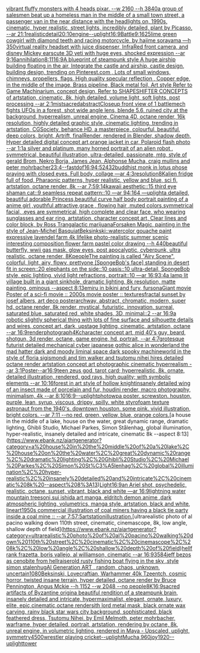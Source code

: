 [vibrant fluffy monsters with 4 heads pixar. --w 2160 --h 3840](https://www.ebank.nz/aiartgenerator?category=vibrant%20fluffy%20monsters%20with%204%20heads%20pixar.%20--w%202160%20--h%203840)[a group of salesmen beat up a homeless man in the middle of a small town street, a passenger van in the near distance with the headlights on, 1990s, cinematic, hyper realistic, street lights, incredibly detailed, plant by Picasso, --ar 21:1](https://www.ebank.nz/aiartgenerator?category=a%20group%20of%20salesmen%20beat%20up%20a%20homeless%20man%20in%20the%20middle%20of%20a%20small%20town%20street%2C%20a%20passenger%20van%20in%20the%20near%20distance%20with%20the%20headlights%20on%2C%201990s%2C%20cinematic%2C%20hyper%20realistic%2C%20street%20lights%2C%20incredibly%20detailed%2C%20plant%20by%20Picasso%2C%20--ar%2021%3A1)[realistic](https://www.ebank.nz/aiartgenerator?category=realistic)[detail](https://www.ebank.nz/aiartgenerator?category=detail)[20:10](https://www.ebank.nz/aiartgenerator?category=20%3A10)[engine](https://www.ebank.nz/aiartgenerator?category=engine)[--uplight](https://www.ebank.nz/aiartgenerator?category=--uplight)[16:9](https://www.ebank.nz/aiartgenerator?category=16%3A9)[Battle](https://www.ebank.nz/aiartgenerator?category=Battle)[9:16](https://www.ebank.nz/aiartgenerator?category=9%3A16)[25](https://www.ebank.nz/aiartgenerator?category=25)[lime green cowgirl with diamond teeth and racing motorcycle, by hajime sorayama —h 350](https://www.ebank.nz/aiartgenerator?category=lime%20green%20cowgirl%20with%20diamond%20teeth%20and%20racing%20motorcycle%2C%20by%20hajime%20sorayama%20%E2%80%94h%20350)[virtual reality headset with juice dispenser, InfraRed front camera, and disney Mickey ears](https://www.ebank.nz/aiartgenerator?category=virtual%20reality%20headset%20with%20juice%20dispenser%2C%20InfraRed%20front%20camera%2C%20and%20disney%20Mickey%20ears)[cute 3D yeti with huge eyes, shocked expression --ar 9:16](https://www.ebank.nz/aiartgenerator?category=cute%203D%20yeti%20with%20huge%20eyes%2C%20shocked%20expression%20--ar%209%3A16)[annihilation](https://www.ebank.nz/aiartgenerator?category=annihilation)[8:11](https://www.ebank.nz/aiartgenerator?category=8%3A11)[16:9](https://www.ebank.nz/aiartgenerator?category=16%3A9)[A blueprint of steampunk style A huge airship building floating in the air, Integrate the castle and airship, castle design, building design,  trending on Pinterest.com , Lots of small windows, chimneys, propellers, flags, High quality specular reflection ,  Copper  edge, in the middle of the image, Brass pipeline,  Black metal foil,  Art style Refer to Game Machinarium.  concept design, Refer to SHAPESHIFTER CONCEPTS  of artstation, cinematic,  8k, high detailed,  volume light,  soft lights,  post processing    --ar 2:1](https://www.ebank.nz/aiartgenerator?category=A%20blueprint%20of%20steampunk%20style%20A%20huge%20airship%20building%20floating%20in%20the%20air%2C%20Integrate%20the%20castle%20and%20airship%2C%20castle%20design%2C%20building%20design%2C%20%20trending%20on%20Pinterest.com%20%2C%20Lots%20of%20small%20windows%2C%20chimneys%2C%20propellers%2C%20flags%2C%20High%20quality%20specular%20reflection%20%2C%20%20Copper%20%20edge%2C%20in%20the%20middle%20of%20the%20image%2C%20Brass%20pipeline%2C%20%20Black%20metal%20foil%2C%20%20Art%20style%20Refer%20to%20Game%20Machinarium.%20%20concept%20design%2C%20Refer%20to%20SHAPESHIFTER%20CONCEPTS%20%20of%20artstation%2C%20cinematic%2C%20%208k%2C%20high%20detailed%2C%20%20volume%20light%2C%20%20soft%20lights%2C%20%20post%20processing%20%20%20%20--ar%202%3A1)[mist](https://www.ebank.nz/aiartgenerator?category=mist)[sacred](https://www.ebank.nz/aiartgenerator?category=sacred)[abstract](https://www.ebank.nz/aiartgenerator?category=abstract)[Closeup front view of 1 battlemech fights UFOs in a forest, shot wide angle lens, blende 5.6, ruined city at the background, hyperrealism, unreal engine, Cinema 4D, octane render, 16k resolution, highly detailed graphic style, cinematic lighting, trending in artstation, CGSociety, behance HD, a masterpiece, colourful, beautiful, deep colors, bright, Artrift, finalRender, rendered in Blender, shadow depth, Hyper detailed digital concept art,](https://www.ebank.nz/aiartgenerator?category=Closeup%20front%20view%20of%201%20battlemech%20fights%20UFOs%20in%20a%20forest%2C%20shot%20wide%20angle%20lens%2C%20blende%205.6%2C%20ruined%20city%20at%20the%20background%2C%20hyperrealism%2C%20unreal%20engine%2C%20Cinema%204D%2C%20octane%20render%2C%2016k%20resolution%2C%20highly%20detailed%20graphic%20style%2C%20cinematic%20lighting%2C%20trending%20in%20artstation%2C%20CGSociety%2C%20behance%20HD%2C%20a%20masterpiece%2C%20colourful%2C%20beautiful%2C%20deep%20colors%2C%20bright%2C%20Artrift%2C%20finalRender%2C%20rendered%20in%20Blender%2C%20shadow%20depth%2C%20Hyper%20detailed%20digital%20concept%20art%2C)[orange jacket in car, Polaroid flash photo --ar 1:1](https://www.ebank.nz/aiartgenerator?category=orange%20jacket%20in%20car%2C%20Polaroid%20flash%20photo%20--ar%201%3A1)[a  silver and platinum, many horned portrait of an alien robot , symmetrical, beautiful illustration, ultra-detailed, passionate, mtg, style of  gerald Brom, Nekro Borja, James Jean, Alphonse Mucha, craig mullins and peter mohrbacher](https://www.ebank.nz/aiartgenerator?category=a%20%20silver%20and%20platinum%2C%20many%20horned%20portrait%20of%20an%20alien%20robot%20%2C%20symmetrical%2C%20beautiful%20illustration%2C%20ultra-detailed%2C%20passionate%2C%20mtg%2C%20style%20of%20%20gerald%20Brom%2C%20Nekro%20Borja%2C%20James%20Jean%2C%20Alphonse%20Mucha%2C%20craig%20mullins%20and%20peter%20mohrbacher)[2](https://www.ebank.nz/aiartgenerator?category=2)[3:4](https://www.ebank.nz/aiartgenerator?category=3%3A4)[--fast](https://www.ebank.nz/aiartgenerator?category=--fast)[dof](https://www.ebank.nz/aiartgenerator?category=dof)[16:9](https://www.ebank.nz/aiartgenerator?category=16%3A9)[4:5](https://www.ebank.nz/aiartgenerator?category=4%3A5)[2432](https://www.ebank.nz/aiartgenerator?category=2432)[buddhist monk in lotus phose praying with closed eyes. Full body, collage —ar 4:3](https://www.ebank.nz/aiartgenerator?category=buddhist%20monk%20in%20lotus%20phose%20praying%20with%20closed%20eyes.%20Full%20body%2C%20collage%20%E2%80%94ar%204%3A3)[resolution](https://www.ebank.nz/aiartgenerator?category=resolution)[8K](https://www.ebank.nz/aiartgenerator?category=8K)[alien fridge full of food, Pharaonic patterns, hyper realistic, yellow and blue, sci fi, artstation, octane render, 8k --ar 7:5](https://www.ebank.nz/aiartgenerator?category=alien%20fridge%20full%20of%20food%2C%20Pharaonic%20patterns%2C%20hyper%20realistic%2C%20yellow%20and%20blue%2C%20sci%20fi%2C%20artstation%2C%20octane%20render%2C%208k%20--ar%207%3A5)[9:14](https://www.ebank.nz/aiartgenerator?category=9%3A14)[kawaii aesthetic::15 third eye shaman cat::9 seamless repeat pattern::10  —ar 94:164 —uplight](https://www.ebank.nz/aiartgenerator?category=kawaii%20aesthetic%3A%3A15%20third%20eye%20shaman%20cat%3A%3A9%20seamless%20repeat%20pattern%3A%3A10%20%20%E2%80%94ar%2094%3A164%20%E2%80%94uplight)[a detailed, beautiful adorable Princess,beautiful curve half body portrait painting of a anime girl ,youthful attractive,grace , flowing hair ,muted colors,symmetrical facial, ,eyes are symmetrical, high complete and clear face, who wearing sunglasses and ear ring, artstation, character concept art, Clear lines and color block, by Ross Tran](https://www.ebank.nz/aiartgenerator?category=a%20detailed%2C%20beautiful%20adorable%20Princess%2Cbeautiful%20curve%20half%20body%20portrait%20painting%20of%20a%20anime%20girl%20%2Cyouthful%20attractive%2Cgrace%20%2C%20flowing%20hair%20%2Cmuted%20colors%2Csymmetrical%20facial%2C%20%2Ceyes%20are%20symmetrical%2C%20high%20complete%20and%20clear%20face%2C%20who%20wearing%20sunglasses%20and%20ear%20ring%2C%20artstation%2C%20character%20concept%20art%2C%20Clear%20lines%20and%20color%20block%2C%20by%20Ross%20Tran)[galactic marijuana](https://www.ebank.nz/aiartgenerator?category=galactic%20marijuana)[Forsaken Magic, painting in the style of Jean-Michel Basquiat](https://www.ebank.nz/aiartgenerator?category=Forsaken%20Magic%2C%20painting%20in%20the%20style%20of%20Jean-Michel%20Basquiat)[Beksinkski](https://www.ebank.nz/aiartgenerator?category=Beksinkski)[::](https://www.ebank.nz/aiartgenerator?category=%3A%3A)[watercolor gouache paint expressive lavendel farm 4k lifelike photo-realistic summer scenic interesting composition flower farm pastel color drawing --h 440](https://www.ebank.nz/aiartgenerator?category=watercolor%20gouache%20paint%20expressive%20lavendel%20farm%204k%20lifelike%20photo-realistic%20summer%20scenic%20interesting%20composition%20flower%20farm%20pastel%20color%20drawing%20--h%20440)[beautiful butterfly, wwii gas mask, glow eyes, post apocalyptic, cyberpunk, ultra realistic, octane render, 8K](https://www.ebank.nz/aiartgenerator?category=beautiful%20butterfly%2C%20wwii%20gas%20mask%2C%20glow%20eyes%2C%20post%20apocalyptic%2C%20cyberpunk%2C%20ultra%20realistic%2C%20octane%20render%2C%208K)[people](https://www.ebank.nz/aiartgenerator?category=people)[The painting is called "Airy Scene", colorful, light, airy, flowy, pretty](https://www.ebank.nz/aiartgenerator?category=The%20painting%20is%20called%20%22Airy%20Scene%22%2C%20colorful%2C%20light%2C%20airy%2C%20flowy%2C%20pretty)[one [SpongeBob's face] standing in desert fit in screen::20 elephants on the side::10 oasis::10 ultra-detail, SpongeBob style, epic lighting, vivid light refractions, portrait::10 —ar 16:9](https://www.ebank.nz/aiartgenerator?category=one%20%5BSpongeBob%27s%20face%5D%20standing%20in%20desert%20fit%20in%20screen%3A%3A20%20elephants%20on%20the%20side%3A%3A10%20oasis%3A%3A10%20ultra-detail%2C%20SpongeBob%20style%2C%20epic%20lighting%2C%20vivid%20light%20refractions%2C%20portrait%3A%3A10%20%E2%80%94ar%2016%3A9)[3:4](https://www.ebank.nz/aiartgenerator?category=3%3A4)[a lamp lit village built in a giant sinkhole, dramatic lighting, 8k resolution, matte painting, ominous --aspect 8:13](https://www.ebank.nz/aiartgenerator?category=a%20lamp%20lit%20village%20built%20in%20a%20giant%20sinkhole%2C%20dramatic%20lighting%2C%208k%20resolution%2C%20matte%20painting%2C%20ominous%20--aspect%208%3A13)[emiru in bikini and fury, fursona](https://www.ebank.nz/aiartgenerator?category=emiru%20in%20bikini%20and%20fury%2C%20fursona)[Giant movie Poster of a sci-fi movie :: 2000s movie poster :: textures](https://www.ebank.nz/aiartgenerator?category=Giant%20movie%20Poster%20of%20a%20sci-fi%20movie%20%3A%3A%202000s%20movie%20poster%20%3A%3A%20textures)[fractal sunset by josef albers, art deco poster](https://www.ebank.nz/aiartgenerator?category=fractal%20sunset%20by%20josef%20albers%2C%20art%20deco%20poster)[archway, abstract, chromatic, modern, super hd, octane render, 8k render, mystical, futuristic, innovation, surreal, saturated blue, saturated red, white shades, 3D, minimal::2 --ar 16:9](https://www.ebank.nz/aiartgenerator?category=archway%2C%20abstract%2C%20chromatic%2C%20modern%2C%20super%20hd%2C%20octane%20render%2C%208k%20render%2C%20mystical%2C%20futuristic%2C%20innovation%2C%20surreal%2C%20saturated%20blue%2C%20saturated%20red%2C%20white%20shades%2C%203D%2C%20minimal%3A%3A2%20--ar%2016%3A9)[a robotic slightly spherical thing with lots of fine surface and silhouette details and wires, concept art, dark, upstage lighting, cinematic, artstation, octane --ar 16:9](https://www.ebank.nz/aiartgenerator?category=a%20robotic%20slightly%20spherical%20thing%20with%20lots%20of%20fine%20surface%20and%20silhouette%20details%20and%20wires%2C%20concept%20art%2C%20dark%2C%20upstage%20lighting%2C%20cinematic%2C%20artstation%2C%20octane%20--ar%2016%3A9)[render](https://www.ebank.nz/aiartgenerator?category=render)[photograph](https://www.ebank.nz/aiartgenerator?category=photograph)[4K](https://www.ebank.nz/aiartgenerator?category=4K)[character concept art, mid 40's guy, beard, shotgun, 3d render, octane, game engine, hd, portrait, --ar 4:7](https://www.ebank.nz/aiartgenerator?category=character%20concept%20art%2C%20mid%2040%27s%20guy%2C%20beard%2C%20shotgun%2C%203d%20render%2C%20octane%2C%20game%20engine%2C%20hd%2C%20portrait%2C%20--ar%204%3A7)[grotesque futurist detailed mechanical cyber japanese gothic alice in wonderland the mad hatter dark and moody liminal space dark spooky machineworld in the style of floria sigismondi and tim walker and tsutomu nihei hires detailed octane render artstation concept art photographic cinematic hyperrealism --ar 3:1](https://www.ebank.nz/aiartgenerator?category=grotesque%20futurist%20detailed%20mechanical%20cyber%20japanese%20gothic%20alice%20in%20wonderland%20the%20mad%20hatter%20dark%20and%20moody%20liminal%20space%20dark%20spooky%20machineworld%20in%20the%20style%20of%20floria%20sigismondi%20and%20tim%20walker%20and%20tsutomu%20nihei%20hires%20detailed%20octane%20render%20artstation%20concept%20art%20photographic%20cinematic%20hyperrealism%20--ar%203%3A1)[Poster--ar16:9](https://www.ebank.nz/aiartgenerator?category=Poster--ar16%3A9)[teen zeus god, tarot card; hyperrealistic, 8k, ornate, detailed illustration, rendered, god rays, high quality; with symbolic elements --ar 10:16](https://www.ebank.nz/aiartgenerator?category=teen%20zeus%20god%2C%20tarot%20card%3B%20hyperrealistic%2C%208k%2C%20ornate%2C%20detailed%20illustration%2C%20rendered%2C%20god%20rays%2C%20high%20quality%3B%20with%20symbolic%20elements%20--ar%2010%3A16)[forest in art style of hollow knight](https://www.ebank.nz/aiartgenerator?category=forest%20in%20art%20style%20of%20hollow%20knight)[insanely detailed wing of an insect  made of porcelain and fur, houdini render, macro photography,  minimalism, 4k --ar 8:10](https://www.ebank.nz/aiartgenerator?category=insanely%20detailed%20wing%20of%20an%20insect%20%20made%20of%20porcelain%20and%20fur%2C%20houdini%20render%2C%20macro%20photography%2C%20%20minimalism%2C%204k%20--ar%208%3A10)[16:9](https://www.ebank.nz/aiartgenerator?category=16%3A9)[--uplight](https://www.ebank.nz/aiartgenerator?category=--uplight)[photo](https://www.ebank.nz/aiartgenerator?category=photo)[wpa poster. screwston. houston, purple, lean, syrup, viscous, drippy, spilly. white styrofoam texture astronaut from the 1940's. downtown houston. some pink.  vivid illustration, bright colors. --ar 7:11 --no red, green, yellow, blue, orange colors.](https://www.ebank.nz/aiartgenerator?category=wpa%20poster.%20screwston.%20houston%2C%20purple%2C%20lean%2C%20syrup%2C%20viscous%2C%20drippy%2C%20spilly.%20white%20styrofoam%20texture%20astronaut%20from%20the%201940%27s.%20downtown%20houston.%20some%20pink.%20%20vivid%20illustration%2C%20bright%20colors.%20--ar%207%3A11%20--no%20red%2C%20green%2C%20yellow%2C%20blue%2C%20orange%20colors.)[a house in the middle of a lake, house on the water, great dynamic range, dramatic lighting, Ghibli Studio, Michael Parkes, Simon Stålenhag, global illumination, hyper-realistic, insanely detailed and intricate, cinematic 8k --aspect 8:13](https://www.ebank.nz/aiartgenerator?category=a%20house%20in%20the%20middle%20of%20a%20lake%2C%20house%20on%20the%20water%2C%20great%20dynamic%20range%2C%20dramatic%20lighting%2C%20Ghibli%20Studio%2C%20Michael%20Parkes%2C%20Simon%20St%C3%A5lenhag%2C%20global%20illumination%2C%20hyper-realistic%2C%20insanely%20detailed%20and%20intricate%2C%20cinematic%208k%20--aspect%208%3A13)[Light](https://www.ebank.nz/aiartgenerator?category=Light)[16:9](https://www.ebank.nz/aiartgenerator?category=16%3A9)[an Ariel shot, psychedelic, realistic, octane, sunset, vibrant, black and white —ar 16:9](https://www.ebank.nz/aiartgenerator?category=an%20Ariel%20shot%2C%20psychedelic%2C%20realistic%2C%20octane%2C%20sunset%2C%20vibrant%2C%20black%20and%20white%20%E2%80%94ar%2016%3A9)[lightning water mountain trees](https://www.ebank.nz/aiartgenerator?category=lightning%20water%20mountain%20trees)[oni,sui ishida art manga, eldritch demon anime ,dark atmospheric lighting, volumetrics, manga style, artstation, black and white, lineart](https://www.ebank.nz/aiartgenerator?category=oni%2Csui%20ishida%20art%20manga%2C%20eldritch%20demon%20anime%20%2Cdark%20atmospheric%20lighting%2C%20volumetrics%2C%20manga%20style%2C%20artstation%2C%20black%20and%20white%2C%20lineart)[1950s commercial illustration of coal miners having a black tie party inside a coal mine :: --ar 7:5](https://www.ebank.nz/aiartgenerator?category=1950s%20commercial%20illustration%20of%20coal%20miners%20having%20a%20black%20tie%20party%20inside%20a%20coal%20mine%20%3A%3A%20--ar%207%3A5)[7:5](https://www.ebank.nz/aiartgenerator?category=7%3A5)[artstation](https://www.ebank.nz/aiartgenerator?category=artstation)[illustration.](https://www.ebank.nz/aiartgenerator?category=illustration.)[ultrarealistic photo of al pacino walking down 110th street, cinematic, cinemascope, 8k, low angle, shallow depth of field](https://www.ebank.nz/aiartgenerator?category=ultrarealistic%20photo%20of%20al%20pacino%20walking%20down%20110th%20street%2C%20cinematic%2C%20cinemascope%2C%208k%2C%20low%20angle%2C%20shallow%20depth%20of%20field)[hell](https://www.ebank.nz/aiartgenerator?category=hell)[frank frazetta, boris vallejo, al williamson, cinematic --ar 16:9](https://www.ebank.nz/aiartgenerator?category=frank%20frazetta%2C%20boris%20vallejo%2C%20al%20williamson%2C%20cinematic%20--ar%2016%3A9)[3584](https://www.ebank.nz/aiartgenerator?category=3584)[jeff bezos as cenobite from hellraiser](https://www.ebank.nz/aiartgenerator?category=jeff%20bezos%20as%20cenobite%20from%20hellraiser)[old rusty fishing boat flying in the sky ,style simon stalenhug](https://www.ebank.nz/aiartgenerator?category=old%20rusty%20fishing%20boat%20flying%20in%20the%20sky%20%2Cstyle%20simon%20stalenhug)[AI Generation ART , random, chaos, unknown, uncertain](https://www.ebank.nz/aiartgenerator?category=AI%20Generation%20ART%20%2C%20random%2C%20chaos%2C%20unknown%2C%20uncertain)[1080](https://www.ebank.nz/aiartgenerator?category=1080)[Beksinski, Lovecraftian, Warhammer 40k Tzeentch, cosmic horror, twisted insane terrain, hyper detailed, octane render by Bruce Pennington, Angus Mckie --h 1152 --w 2048 --no people](https://www.ebank.nz/aiartgenerator?category=Beksinski%2C%20Lovecraftian%2C%20Warhammer%2040k%20Tzeentch%2C%20cosmic%20horror%2C%20twisted%20insane%20terrain%2C%20hyper%20detailed%2C%20octane%20render%20by%20Bruce%20Pennington%2C%20Angus%20Mckie%20--h%201152%20--w%202048%20--no%20people)[8K](https://www.ebank.nz/aiartgenerator?category=8K)[16:9](https://www.ebank.nz/aiartgenerator?category=16%3A9)[sacred artifacts of Byzantine origin](https://www.ebank.nz/aiartgenerator?category=sacred%20artifacts%20of%20Byzantine%20origin)[a beautiful rendition of a steampunk brain, insanely detailed and intricate, hypermaximalist, elegant, ornate, luxury, elite, epic,cinematic,octane render](https://www.ebank.nz/aiartgenerator?category=a%20beautiful%20rendition%20of%20a%20steampunk%20brain%2C%20insanely%20detailed%20and%20intricate%2C%20hypermaximalist%2C%20elegant%2C%20ornate%2C%20luxury%2C%20elite%2C%20epic%2Ccinematic%2Coctane%20render)[sith lord metal mask, black ornate wax carving, rainy black star wars city background, sophisticated, black feathered dress, Tsutomu Nihei, by Emil Melmoth, peter mohrbacher, warframe, hyper detailed, portrait, artstation, rendering by octane, 8k, unreal engine, in volumetric lighting, rendered in Maya - Upscaled, uplight, symmetry](https://www.ebank.nz/aiartgenerator?category=sith%20lord%20metal%20mask%2C%20black%20ornate%20wax%20carving%2C%20rainy%20black%20star%20wars%20city%20background%2C%20sophisticated%2C%20black%20feathered%20dress%2C%20Tsutomu%20Nihei%2C%20by%20Emil%20Melmoth%2C%20peter%20mohrbacher%2C%20warframe%2C%20hyper%20detailed%2C%20portrait%2C%20artstation%2C%20rendering%20by%20octane%2C%208k%2C%20unreal%20engine%2C%20in%20volumetric%20lighting%2C%20rendered%20in%20Maya%20-%20Upscaled%2C%20uplight%2C%20symmetry)[4500](https://www.ebank.nz/aiartgenerator?category=4500)[wrestler playing cricket](https://www.ebank.nz/aiartgenerator?category=wrestler%20playing%20cricket)[--uplight](https://www.ebank.nz/aiartgenerator?category=--uplight)[Mucha,](https://www.ebank.nz/aiartgenerator?category=Mucha%2C)[960](https://www.ebank.nz/aiartgenerator?category=960)[joy](https://www.ebank.nz/aiartgenerator?category=joy)[1920](https://www.ebank.nz/aiartgenerator?category=1920)[--uplight](https://www.ebank.nz/aiartgenerator?category=--uplight)[tower](https://www.ebank.nz/aiartgenerator?category=tower)